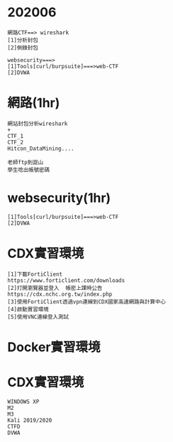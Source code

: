 # 202006
```
網路CTF==> wireshark
[1]分析封包
[2]側錄封包

websecurity===>
[1]Tools[curl/burpsuite]===>web-CTF  
[2]DVWA
```

# 網路(1hr)
```
網站封包分析wireshark
+ 
CTF_1
CTF_2
Hitcon_DataMining....
```
```
老師ftp到崑山
學生唸出帳號密碼
```
# websecurity(1hr)
```
[1]Tools[curl/burpsuite]===>web-CTF  
[2]DVWA
```

# CDX實習環境
```
[1]下載FortiClient
https://www.forticlient.com/downloads
[2]打開瀏覽器並登入  帳密上課時公告   
https://cdx.nchc.org.tw/index.php
[3]使用FortiClient透過vpn連線到CDX國家高速網路與計算中心
[4]啟動實習環境
[5]使用VNC連線登入測試
```

# Docker實習環境

# CDX實習環境
```
WINDOWS XP
M2
M3
Kali 2019/2020
CTFD
DVWA
```
